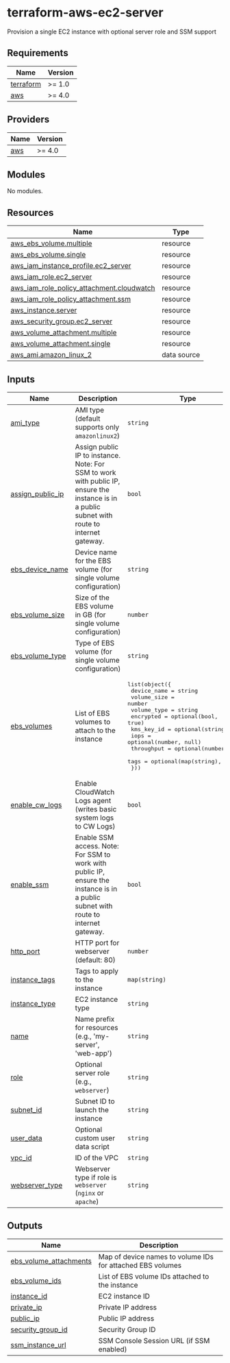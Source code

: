 # terraform-aws-ec2-server

Provision a single EC2 instance with optional  server role and SSM support

<!-- BEGIN_TF_DOCS -->
## Requirements

| Name | Version |
|------|---------|
| <a name="requirement_terraform"></a> [terraform](#requirement\_terraform) | >= 1.0 |
| <a name="requirement_aws"></a> [aws](#requirement\_aws) | >= 4.0 |

## Providers

| Name | Version |
|------|---------|
| <a name="provider_aws"></a> [aws](#provider\_aws) | >= 4.0 |

## Modules

No modules.

## Resources

| Name | Type |
|------|------|
| [aws_ebs_volume.multiple](https://registry.terraform.io/providers/hashicorp/aws/latest/docs/resources/ebs_volume) | resource |
| [aws_ebs_volume.single](https://registry.terraform.io/providers/hashicorp/aws/latest/docs/resources/ebs_volume) | resource |
| [aws_iam_instance_profile.ec2_server](https://registry.terraform.io/providers/hashicorp/aws/latest/docs/resources/iam_instance_profile) | resource |
| [aws_iam_role.ec2_server](https://registry.terraform.io/providers/hashicorp/aws/latest/docs/resources/iam_role) | resource |
| [aws_iam_role_policy_attachment.cloudwatch](https://registry.terraform.io/providers/hashicorp/aws/latest/docs/resources/iam_role_policy_attachment) | resource |
| [aws_iam_role_policy_attachment.ssm](https://registry.terraform.io/providers/hashicorp/aws/latest/docs/resources/iam_role_policy_attachment) | resource |
| [aws_instance.server](https://registry.terraform.io/providers/hashicorp/aws/latest/docs/resources/instance) | resource |
| [aws_security_group.ec2_server](https://registry.terraform.io/providers/hashicorp/aws/latest/docs/resources/security_group) | resource |
| [aws_volume_attachment.multiple](https://registry.terraform.io/providers/hashicorp/aws/latest/docs/resources/volume_attachment) | resource |
| [aws_volume_attachment.single](https://registry.terraform.io/providers/hashicorp/aws/latest/docs/resources/volume_attachment) | resource |
| [aws_ami.amazon_linux_2](https://registry.terraform.io/providers/hashicorp/aws/latest/docs/data-sources/ami) | data source |

## Inputs

| Name | Description | Type | Default | Required |
|------|-------------|------|---------|:--------:|
| <a name="input_ami_type"></a> [ami\_type](#input\_ami\_type) | AMI type (default supports only `amazonlinux2`) | `string` | `"amazonlinux2"` | no |
| <a name="input_assign_public_ip"></a> [assign\_public\_ip](#input\_assign\_public\_ip) | Assign public IP to instance. Note: For SSM to work with public IP, ensure the instance is in a public subnet with route to internet gateway. | `bool` | `false` | no |
| <a name="input_ebs_device_name"></a> [ebs\_device\_name](#input\_ebs\_device\_name) | Device name for the EBS volume (for single volume configuration) | `string` | `"/dev/xvdf"` | no |
| <a name="input_ebs_volume_size"></a> [ebs\_volume\_size](#input\_ebs\_volume\_size) | Size of the EBS volume in GB (for single volume configuration) | `number` | `null` | no |
| <a name="input_ebs_volume_type"></a> [ebs\_volume\_type](#input\_ebs\_volume\_type) | Type of EBS volume (for single volume configuration) | `string` | `"gp3"` | no |
| <a name="input_ebs_volumes"></a> [ebs\_volumes](#input\_ebs\_volumes) | List of EBS volumes to attach to the instance | <pre>list(object({<br/>    device_name = string<br/>    volume_size = number<br/>    volume_type = string<br/>    encrypted   = optional(bool, true)<br/>    kms_key_id  = optional(string, null)<br/>    iops        = optional(number, null)<br/>    throughput  = optional(number, null)<br/>    tags        = optional(map(string), {})<br/>  }))</pre> | `[]` | no |
| <a name="input_enable_cw_logs"></a> [enable\_cw\_logs](#input\_enable\_cw\_logs) | Enable CloudWatch Logs agent (writes basic system logs to CW Logs) | `bool` | `false` | no |
| <a name="input_enable_ssm"></a> [enable\_ssm](#input\_enable\_ssm) | Enable SSM access. Note: For SSM to work with public IP, ensure the instance is in a public subnet with route to internet gateway. | `bool` | `false` | no |
| <a name="input_http_port"></a> [http\_port](#input\_http\_port) | HTTP port for webserver (default: 80) | `number` | `80` | no |
| <a name="input_instance_tags"></a> [instance\_tags](#input\_instance\_tags) | Tags to apply to the instance | `map(string)` | `{}` | no |
| <a name="input_instance_type"></a> [instance\_type](#input\_instance\_type) | EC2 instance type | `string` | `"t3.micro"` | no |
| <a name="input_name"></a> [name](#input\_name) | Name prefix for resources (e.g., 'my-server', 'web-app') | `string` | `"ec2-server"` | no |
| <a name="input_role"></a> [role](#input\_role) | Optional server role (e.g., `webserver`) | `string` | `null` | no |
| <a name="input_subnet_id"></a> [subnet\_id](#input\_subnet\_id) | Subnet ID to launch the instance | `string` | n/a | yes |
| <a name="input_user_data"></a> [user\_data](#input\_user\_data) | Optional custom user data script | `string` | `null` | no |
| <a name="input_vpc_id"></a> [vpc\_id](#input\_vpc\_id) | ID of the VPC | `string` | n/a | yes |
| <a name="input_webserver_type"></a> [webserver\_type](#input\_webserver\_type) | Webserver type if role is `webserver` (`nginx` or `apache`) | `string` | `"nginx"` | no |

## Outputs

| Name | Description |
|------|-------------|
| <a name="output_ebs_volume_attachments"></a> [ebs\_volume\_attachments](#output\_ebs\_volume\_attachments) | Map of device names to volume IDs for attached EBS volumes |
| <a name="output_ebs_volume_ids"></a> [ebs\_volume\_ids](#output\_ebs\_volume\_ids) | List of EBS volume IDs attached to the instance |
| <a name="output_instance_id"></a> [instance\_id](#output\_instance\_id) | EC2 instance ID |
| <a name="output_private_ip"></a> [private\_ip](#output\_private\_ip) | Private IP address |
| <a name="output_public_ip"></a> [public\_ip](#output\_public\_ip) | Public IP address |
| <a name="output_security_group_id"></a> [security\_group\_id](#output\_security\_group\_id) | Security Group ID |
| <a name="output_ssm_instance_url"></a> [ssm\_instance\_url](#output\_ssm\_instance\_url) | SSM Console Session URL (if SSM enabled) |
<!-- END_TF_DOCS -->
